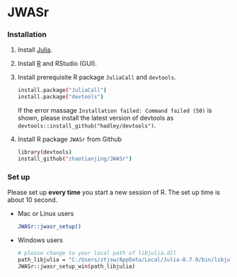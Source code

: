 # JWASr

### Installation

1. Install [Julia](https://julialang.org/downloads/).
2. Install [R](https://www.r-project.org) and RStudio (GUI).
3. Install prerequisite R package `JuliaCall` and `devtools`.

    ```bash
    install.package("JuliaCall")
    install.package("devtools")
    ```

    If the error massage `Installation failed: Command failed (50)` is shown, please install the latest version of devtools as `devtools::install_github("hadley/devtools")`.

4. Install R package `JWASr` from Github

    ```bash
    library(devtools)
    install_github("zhaotianjing/JWASr")
    ```
### Set up
Please set up **every time** you start a new session of R. The set up time is about 10 second.
* Mac or Linux users
    ```bash
    JWASr::jwasr_setup()
    ```

 * Windows users
    ```bash
    # please change to your local path of libjulia.dll
    path_libjulia = "C:/Users/ztjsw/AppData/Local/Julia-0.7.0/bin/libjulia.dll"
    JWASr::jwasr_setup_win(path_libjulia)
    ```

